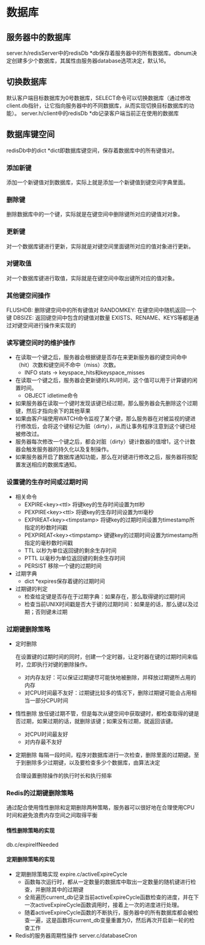 # 数据库

## 服务器中的数据库

server.h/redisServer中的redisDb *db保存着服务器中的所有数据库。dbnum决定创建多少个数据库，其属性由服务器database选项决定，默认16。

## 切换数据库

默认客户端目标数据库为0号数据库，SELECT命令可以切换数据库（通过修改client.db指针，让它指向服务器中的不同数据库，从而实现切换目标数据库的功能）。
server.h/client中的redisDb *db记录客户端当前正在使用的数据库

## 数据库键空间

redisDb中的dict *dict即数据库键空间，保存着数据库中的所有键值对。

### 添加新键

添加一个新键值对到数据库，实际上就是添加一个新键值到键空间字典里面。

### 删除键

删除数据库中的一个键，实际就是在键空间中删除键所对应的键值对对象。

### 更新键

对一个数据库键进行更新，实际就是对键空间里面键所对应的值对象进行更新。

### 对键取值

对一个数据库键进行取值，实际就是在键空间中取出键所对应的值对象。

### 其他键空间操作

FLUSHDB: 删除键空间中的所有键值对
RANDOMKEY: 在键空间中随机返回一个键
DBSIZE: 返回键空间中包含的键值对数量
EXISTS、RENAME、KEYS等都是通过对键空间进行操作来实现的

### 读写键空间时的维护操作

- 在读取一个键之后，服务器会根据键是否存在来更新服务器的键空间命中（hit）次数和键空间不命中（miss）次数。
  - INFO stats -> keyspace_hits和keyspace_misses
- 在读取一个键之后，服务器会更新键的LRU时间，这个值可以用于计算键的闲置时间。
  - OBJECT idletime命令
- 如果服务器在读取一个键时发现该键已经过期，那么服务器会先删除这个过期键，然后才指向余下的其他草果
- 如果由客户端使用WATCH命令监视了某个键，那么服务器在对被监视的键进行修改后，会将这个键标记为脏（dirty），从而让事务程序注意到这个键已经被修改过。
- 服务器每次修改一个键之后，都会对脏（dirty）键计数器的值增1，这个计数器会触发服务器的持久化以及复制操作。
- 如果服务器开启了数据库通知功能，那么在对键进行修改之后，服务器将按配置发送相应的数据库通知。

### 设置键的生存时间或过期时间

- 相关命令
  - EXPIRE\<key>\<ttl> 将键key的生存时间设置为ttl秒
  - PEXPIRE\<key>\<ttl> 将键key的生存时间设置为ttl毫秒
  - EXPIREAT\<key>\<timpstamp> 将键key的过期时间设置为timestamp所指定的秒数时间戳
  - PEXPIREAT\<key>\<timpstamp> 键键key的过期时间设置为timestamp所指定的毫秒数时间戳
  - TTL 以秒为单位返回键的剩余生存时间
  - PTTL 以毫秒为单位返回键的剩余生存时间
  - PERSIST 移除一个键的过期时间
- 过期字典
  - dict *expires保存着键的过期时间
- 过期键的判定
  - 检查给定键是否存在于过期字典：如果存在，那么取得键的过期时间
  - 检查当前UNIX时间戳是否大于键的过期时间：如果是的话，那么键以及过期；否则键未过期

### 过期键删除策略

- 定时删除

  在设置键的过期时间的同时，创建一个定时器，让定时器在键的过期时间来临时，立即执行对键的删除操作。

  - 对内存友好：可以保证过期键尽可能快地被删除，并释放过期键所占用的内存
  - 对CPU时间最不友好：过期键比较多的情况下，删除过期键可能会占用相当一部分CPU时间
- 惰性删除
  放任键过期不管，但是每次从键空间中获取键时，都检查取得的键是否过期，如果过期的话，就删除该键；如果没有过期，就返回该键。

  - 对CPU时间最友好
  - 对内存最不友好
- 定期删除
  每隔一段时间，程序对数据库进行一次检查，删除里面的过期键。至于到删除多少过期键，以及要检查多少个数据库，由算法决定

  合理设置删除操作的执行时长和执行频率

### Redis的过期键删除策略

通过配合使用惰性删除和定期删除两种策略，服务器可以很好地在合理使用CPU时间和避免浪费内存空间之间取得平衡

#### 惰性删除策略的实现

db.c/expireIfNeeded

#### 定期删除策略的实现

- 定期删除策略实现 expire.c/activeExpireCycle
  - 函数每次运行时，都从一定数量的数据库中取出一定数量的随机键进行检查，并删除其中的过期键
  - 全局遍历current_db记录当前activeExpireCycle函数检查的进度，并在下一次activeExpireCycle函数调用时，接着上一次的进度进行处理。
  - 随着activeExpireCycle函数的不断执行，服务器中的所有数据库都会被检查一遍，这是函数将current_db变量重置为0，然后再次开启新一轮的检查工作
- Redis的服务器周期性操作 server.c/databaseCron

